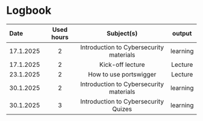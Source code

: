# Logbook



| Date       | Used hours            | Subject(s)         |  output        
| :---       |     :---:             |     :---:          |     :---:      
| 17.1.2025  | 2 | Introduction to Cybersecurity materials | learning  |                
| 17.1.2025 | 2 | Kick-off lecture  | Lecture   |                
| 23.1.2025 | 2 |  How to use portswigger |  Lecture |    
| 30.1.2025  | 2 | Introduction to Cybersecurity materials | learning  |
| 30.1.2025 | 3 |  Introduction to Cybersecurity Quizes | learning  |                             
